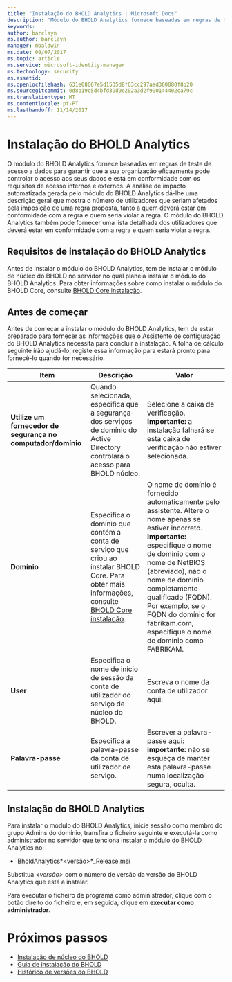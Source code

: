 ```yaml
---
title: "Instalação do BHOLD Analytics | Microsoft Docs"
description: "Módulo do BHOLD Analytics fornece baseadas em regras de teste de acesso a dados"
keywords: 
author: barclayn
ms.author: barclayn
manager: mbaldwin
ms.date: 09/07/2017
ms.topic: article
ms.service: microsoft-identity-manager
ms.technology: security
ms.assetid: 
ms.openlocfilehash: 631e08667e5d1535d8f63cc297aad360080f8b20
ms.sourcegitcommit: 0d8b19c5d4bfd39d9c202a3d2f990144402ca79c
ms.translationtype: MT
ms.contentlocale: pt-PT
ms.lasthandoff: 11/14/2017
---
```

# <a name="bhold-analytics-installation"></a>Instalação do BHOLD Analytics

O módulo do BHOLD Analytics fornece baseadas em regras de teste de acesso a dados para garantir que a sua organização eficazmente pode controlar o acesso aos seus dados e está em conformidade com os requisitos de acesso internos e externos. A análise de impacto automatizada gerada pelo módulo do BHOLD Analytics dá-lhe uma descrição geral que mostra o número de utilizadores que seriam afetados pela imposição de uma regra proposta, tanto a quem deverá estar em conformidade com a regra e quem seria violar a regra. O módulo do BHOLD Analytics também pode fornecer uma lista detalhada dos utilizadores que deverá estar em conformidade com a regra e quem seria violar a regra.

## <a name="bhold-analytics-installation-requirements"></a>Requisitos de instalação do BHOLD Analytics

Antes de instalar o módulo do BHOLD Analytics, tem de instalar o módulo de núcleo do BHOLD no servidor no qual planeia instalar o módulo do BHOLD Analytics. Para obter informações sobre como instalar o módulo do BHOLD Core, consulte [BHOLD Core instalação](https://technet.microsoft.com/en-us/library/jj134095(v=ws.10).aspx).

## <a name="before-you-begin"></a>Antes de começar

Antes de começar a instalar o módulo do BHOLD Analytics, tem de estar preparado para fornecer as informações que o Assistente de configuração do BHOLD Analytics necessita para concluir a instalação. A folha de cálculo seguinte irão ajudá-lo, registe essa informação para estará pronto para fornecê-lo quando for necessário.

| **Item**                                    | **Descrição**                                                                                                                                                                                                           | **Valor**                                                                                                                                                                                                                                                                                                            |
|---------------------------------------------|---------------------------------------------------------------------------------------------------------------------------------------------------------------------------------------------------------------------------|----------------------------------------------------------------------------------------------------------------------------------------------------------------------------------------------------------------------------------------------------------------------------------------------------------------------|
| **Utilize um fornecedor de segurança no computador/domínio** | Quando selecionada, especifica que a segurança dos serviços de domínio do Active Directory controlará o acesso para BHOLD núcleo.                                                                                                                | Selecione a caixa de verificação. **Importante:** a instalação falhará se esta caixa de verificação não estiver selecionada.                                                                                                                                                                                                                   |
| **Domínio**                                  | Especifica o domínio que contém a conta de serviço que criou ao instalar BHOLD Core. Para obter mais informações, consulte [BHOLD Core instalação](https://technet.microsoft.com/en-us/library/jj134095(v=ws.10).aspx). | O nome de domínio é fornecido automaticamente pelo assistente. Altere o nome apenas se estiver incorreto. **Importante:** especifique o nome de domínio com o nome de NetBIOS (abreviado), não o nome de domínio completamente qualificado (FQDN). Por exemplo, se o FQDN do domínio for fabrikam.com, especifique o nome de domínio como FABRIKAM. |
| **User**                                    | Especifica o nome de início de sessão da conta de utilizador do serviço de núcleo do BHOLD.                                                                                                                                                          | Escreva o nome da conta de utilizador aqui:                                                                                                                                                                                                                                                                                    |
| **Palavra-passe**                                | Especifica a palavra-passe da conta de utilizador de serviço.                                                                                                                                                                       | Escrever a palavra-passe aqui: **importante:** não se esqueça de manter esta palavra-passe numa localização segura, oculta.                                                                                                                                                                                                                  |

## <a name="bhold-analytics-installation"></a>Instalação do BHOLD Analytics

Para instalar o módulo do BHOLD Analytics, inicie sessão como membro do grupo Admins do domínio, transfira o ficheiro seguinte e executá-la como administrador no servidor que tenciona instalar o módulo do BHOLD Analytics no:

- BholdAnalytics*\<versão\>*\_Release.msi

Substitua  *\<versão\>*  com o número de versão da versão do BHOLD Analytics que está a instalar.

Para executar o ficheiro de programa como administrador, clique com o botão direito do ficheiro e, em seguida, clique em **executar como administrador**.

# <a name="next-steps"></a>Próximos passos

- [Instalação de núcleo do BHOLD](https://technet.microsoft.com/en-us/library/jj134095(v=ws.10).aspx)
- [Guia de instalação do BHOLD](bhold-installation-guide.md)
- [Histórico de versões do BHOLD](../reference/version-bhold-history.md)